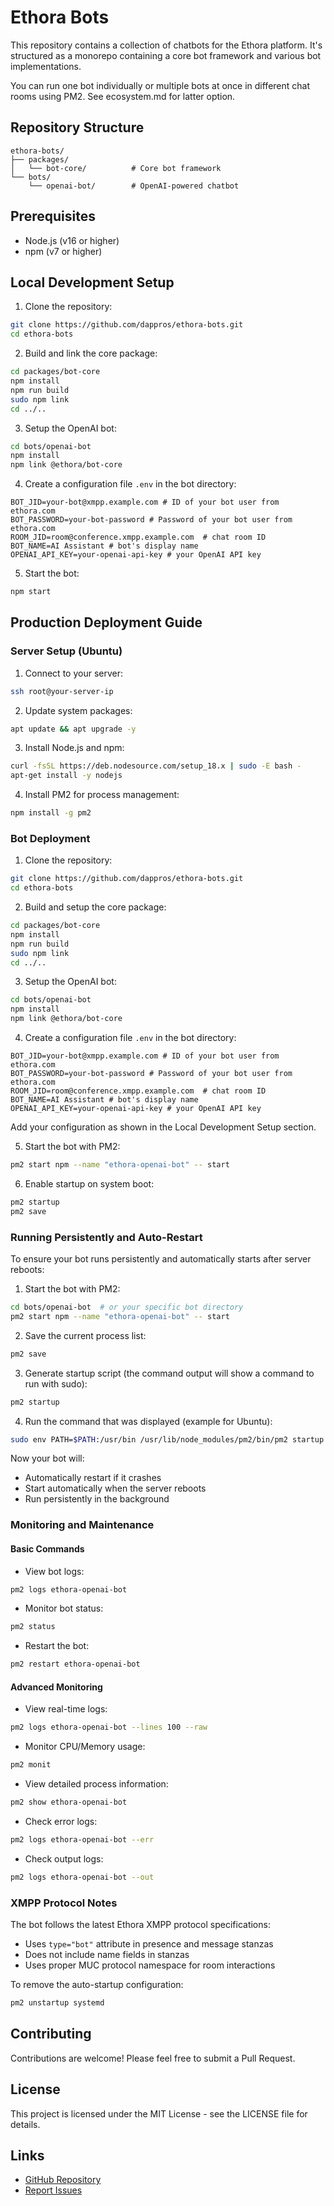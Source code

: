 # Ethora Bots

This repository contains a collection of chatbots for the Ethora platform. It's structured as a monorepo containing a core bot framework and various bot implementations.

You can run one bot individually or multiple bots at once in different chat rooms using PM2. See ecosystem.md for latter option.

## Repository Structure

```
ethora-bots/
├── packages/
│   └── bot-core/          # Core bot framework
└── bots/
    └── openai-bot/        # OpenAI-powered chatbot
```

## Prerequisites

- Node.js (v16 or higher)
- npm (v7 or higher)

## Local Development Setup

1. Clone the repository:
```bash
git clone https://github.com/dappros/ethora-bots.git
cd ethora-bots
```

2. Build and link the core package:
```bash
cd packages/bot-core
npm install
npm run build
sudo npm link
cd ../..
```

3. Setup the OpenAI bot:
```bash
cd bots/openai-bot
npm install
npm link @ethora/bot-core
```

4. Create a configuration file `.env` in the bot directory:
```env
BOT_JID=your-bot@xmpp.example.com # ID of your bot user from ethora.com
BOT_PASSWORD=your-bot-password # Password of your bot user from ethora.com
ROOM_JID=room@conference.xmpp.example.com  # chat room ID
BOT_NAME=AI Assistant # bot's display name 
OPENAI_API_KEY=your-openai-api-key # your OpenAI API key
```

5. Start the bot:
```bash
npm start
```

## Production Deployment Guide

### Server Setup (Ubuntu)

1. Connect to your server:
```bash
ssh root@your-server-ip
```

2. Update system packages:
```bash
apt update && apt upgrade -y
```

3. Install Node.js and npm:
```bash
curl -fsSL https://deb.nodesource.com/setup_18.x | sudo -E bash -
apt-get install -y nodejs
```

4. Install PM2 for process management:
```bash
npm install -g pm2
```

### Bot Deployment

1. Clone the repository:
```bash
git clone https://github.com/dappros/ethora-bots.git
cd ethora-bots
```

2. Build and setup the core package:
```bash
cd packages/bot-core
npm install
npm run build
sudo npm link
cd ../..
```

3. Setup the OpenAI bot:
```bash
cd bots/openai-bot
npm install
npm link @ethora/bot-core
```

4. Create a configuration file `.env` in the bot directory:
```env
BOT_JID=your-bot@xmpp.example.com # ID of your bot user from ethora.com
BOT_PASSWORD=your-bot-password # Password of your bot user from ethora.com
ROOM_JID=room@conference.xmpp.example.com  # chat room ID
BOT_NAME=AI Assistant # bot's display name 
OPENAI_API_KEY=your-openai-api-key # your OpenAI API key
```

Add your configuration as shown in the Local Development Setup section.

5. Start the bot with PM2:
```bash
pm2 start npm --name "ethora-openai-bot" -- start
```

6. Enable startup on system boot:
```bash
pm2 startup
pm2 save
```

### Running Persistently and Auto-Restart

To ensure your bot runs persistently and automatically starts after server reboots:

1. Start the bot with PM2:
```bash
cd bots/openai-bot  # or your specific bot directory
pm2 start npm --name "ethora-openai-bot" -- start
```

2. Save the current process list:
```bash
pm2 save
```

3. Generate startup script (the command output will show a command to run with sudo):
```bash
pm2 startup
```

4. Run the command that was displayed (example for Ubuntu):
```bash
sudo env PATH=$PATH:/usr/bin /usr/lib/node_modules/pm2/bin/pm2 startup systemd -u ubuntu --hp /home/ubuntu
```

Now your bot will:
- Automatically restart if it crashes
- Start automatically when the server reboots
- Run persistently in the background

### Monitoring and Maintenance

#### Basic Commands
- View bot logs:
```bash
pm2 logs ethora-openai-bot
```

- Monitor bot status:
```bash
pm2 status
```

- Restart the bot:
```bash
pm2 restart ethora-openai-bot
```

#### Advanced Monitoring
- View real-time logs:
```bash
pm2 logs ethora-openai-bot --lines 100 --raw
```

- Monitor CPU/Memory usage:
```bash
pm2 monit
```

- View detailed process information:
```bash
pm2 show ethora-openai-bot
```

- Check error logs:
```bash
pm2 logs ethora-openai-bot --err
```

- Check output logs:
```bash
pm2 logs ethora-openai-bot --out
```

### XMPP Protocol Notes

The bot follows the latest Ethora XMPP protocol specifications:
- Uses `type="bot"` attribute in presence and message stanzas
- Does not include name fields in stanzas
- Uses proper MUC protocol namespace for room interactions

To remove the auto-startup configuration:
```bash
pm2 unstartup systemd
```

## Contributing

Contributions are welcome! Please feel free to submit a Pull Request.

## License

This project is licensed under the MIT License - see the LICENSE file for details.

## Links

- [GitHub Repository](https://github.com/dappros/ethora-bots)
- [Report Issues](https://github.com/dappros/ethora-bots/issues) 
